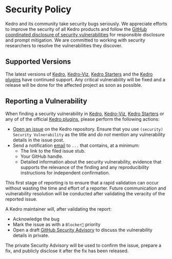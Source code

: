 # Security Policy

Kedro and its community take security bugs seriously. We appreciate efforts to improve the security of all Kedro products
and follow the [GitHub coordinated disclosure of security vulnerabilities](https://docs.github.com/en/code-security/security-advisories/about-coordinated-disclosure-of-security-vulnerabilities#about-reporting-and-disclosing-vulnerabilities-in-projects-on-github)
for responsible disclosure and prompt mitigation. We are committed to working with security researchers to
resolve the vulnerabilities they discover.

## Supported Versions

The latest versions of [Kedro](https://github.com/kedro-org/kedro), [Kedro-Viz](https://github.com/kedro-org/kedro-viz/), [Kedro Starters](https://github.com/kedro-org/kedro-starters) and the [Kedro plugins](https://github.com/kedro-org/kedro-plugins) have continued support. Any critical vulnerability will be fixed and a release will be done for the affected project as soon as possible.

## Reporting a Vulnerability

When finding a security vulnerability in [Kedro](https://github.com/kedro-org/kedro), [Kedro-Viz](https://github.com/kedro-org/kedro-viz/), [Kedro Starters](https://github.com/kedro-org/kedro-starters) or any of of the official [Kedro plugins](https://github.com/kedro-org/kedro-plugins), please perform the following actions:

- [Open an issue](https://github.com/kedro-org/kedro/issues/new?assignees=&labels=Issue%3A%20Bug%20Report%20%F0%9F%90%9E&template=bug-report.md&title=%28security%29%20Security%20Vulnerability) on the Kedro repository. Ensure that you use `(security) Security Vulnerability` as the title and _do not_ mention any vulnerability details in the issue post.
- Send a notification [email](....) to `...` that contains, at a minimum:
  - The link to the filed issue stub.
  - Your GitHub handle.
  - Detailed information about the security vulnerability, evidence that supports the relevance of the finding and any reproducibility instructions for independent confirmation.

This first stage of reporting is to ensure that a rapid validation can occur without wasting the time and effort of a reporter. Future communication and vulnerability resolution will be conducted after validating
the veracity of the reported issue.

A Kedro maintainer will, after validating the report:

- Acknowledge the bug
- Mark the issue as with a `Blocker📛` priority
- Open a draft [GitHub Security Advisory](https://docs.github.com/en/code-security/security-advisories/creating-a-security-advisory)
  to discuss the vulnerability details in private.

The private Security Advisory will be used to confirm the issue, prepare a fix, and publicly disclose it after the fix has been released.
